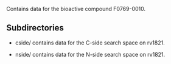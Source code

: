 Contains data for the bioactive compound F0769-0010.

## Subdirectories

- cside/ contains data for the C-side search space on rv1821.

- nside/ contains data for the N-side search space on rv1821.

